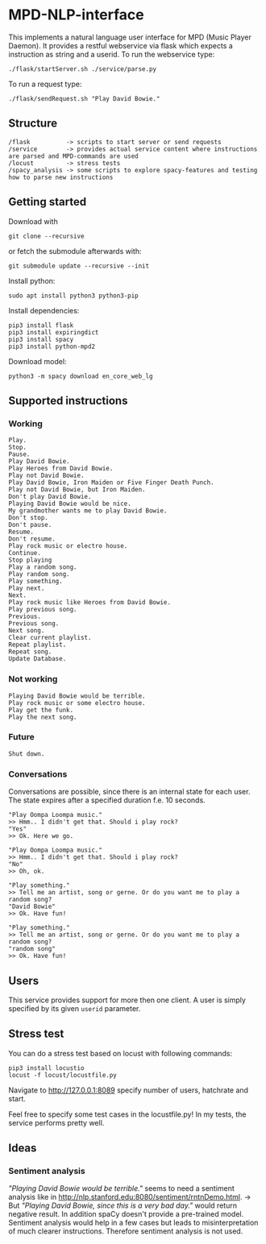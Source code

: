 # MPD-NLP-interface
This implements a natural language user interface for MPD (Music Player Daemon). It provides a restful webservice via flask which expects a instruction as string and a userid.
To run the webservice type:
```
./flask/startServer.sh ./service/parse.py
```
To run a request type:
```
./flask/sendRequest.sh "Play David Bowie."
```

## Structure

```
/flask          -> scripts to start server or send requests
/service        -> provides actual service content where instructions are parsed and MPD-commands are used
/locust         -> stress tests
/spacy_analysis -> some scripts to explore spacy-features and testing how to parse new instructions

```

## Getting started
Download with
```
git clone --recursive
```
or fetch the submodule afterwards with:
```
git submodule update --recursive --init
```

Install python:
```
sudo apt install python3 python3-pip
```
Install dependencies:
```
pip3 install flask
pip3 install expiringdict
pip3 install spacy
pip3 install python-mpd2
```
Download model:
```
python3 -m spacy download en_core_web_lg
```

## Supported instructions
### Working
```
Play.
Stop.
Pause.
Play David Bowie.
Play Heroes from David Bowie.
Play not David Bowie.
Play David Bowie, Iron Maiden or Five Finger Death Punch.
Play not David Bowie, but Iron Maiden.
Don't play David Bowie.
Playing David Bowie would be nice.
My grandmother wants me to play David Bowie.
Don't stop.
Don't pause.
Resume.
Don't resume.
Play rock music or electro house.
Continue.
Stop playing
Play a random song.
Play random song.
Play something.
Play next.
Next.
Play rock music like Heroes from David Bowie.
Play previous song.
Previous.
Previous song.
Next song.
Clear current playlist.
Repeat playlist.
Repeat song.
Update Database.
```
### Not working
```
Playing David Bowie would be terrible.
Play rock music or some electro house.
Play get the funk.
Play the next song.
```


### Future
```
Shut down.
```

### Conversations
Conversations are possible, since there is an internal state for each user.
The state expires after a specified duration f.e. 10 seconds.
```
"Play Oompa Loompa music."
>> Hmm.. I didn't get that. Should i play rock?
"Yes"
>> Ok. Here we go.
```
```
"Play Oompa Loompa music."
>> Hmm.. I didn't get that. Should i play rock?
"No"
>> Oh, ok.
```
```
"Play something."
>> Tell me an artist, song or gerne. Or do you want me to play a random song?
"David Bowie"
>> Ok. Have fun!
```
```
"Play something."
>> Tell me an artist, song or gerne. Or do you want me to play a random song?
"random song"
>> Ok. Have fun!
```

## Users
This service provides support for more then one client. A user is simply specified by its given `userid` parameter.

## Stress test
You can do a stress test based on locust with following commands:
```
pip3 install locustio
locust -f locust/locustfile.py
```
Navigate to <http://127.0.0.1:8089> specify number of users, hatchrate and start.

Feel free to specify some test cases in the locustfile.py!
In my tests, the service performs pretty well.


## Ideas
### Sentiment analysis
_"Playing David Bowie would be terrible."_ seems to need a sentiment analysis like in <http://nlp.stanford.edu:8080/sentiment/rntnDemo.html>.
-> But _"Playing David Bowie, since this is a very bad day."_ would return negative result. In addition spaCy doesn't provide a pre-trained model.
Sentiment analysis would help in a few cases but leads to misinterpretation of much clearer instructions.
Therefore sentiment analysis is not used.
